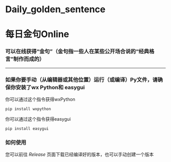 # Daily_golden_sentence   
# 每日金句Online   
### 可以在线获得“金句”（金句指一些人在某些公开场合说的“经典格言”制作而成的）   
----
### 如果你要手动（从编辑器或其他位置）运行（或编译）Py文件，请确保你安装了wx Python和 easygui     
你可以通过这个指令获得wxPython      
```
pip install wxpython
```   
你可以通过这个指令获得easygui
```
pip install easygui
```

### 如何使用    
您可以前往 *Release* 页面下载已经编译好的版本，也可以手动创建一个版本  
